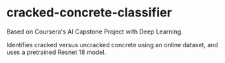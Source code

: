 # cracked-concrete-classifier

Based on Coursera's AI Capstone Project with Deep Learning. 

Identifies cracked versus uncracked concrete using an online dataset, and uses a pretrained Resnet 18 model. 
